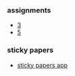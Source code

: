 ### assignments

- [3](https://swivfer49.github.io/Swivfer.github.io/assignment_3/index.html)
- [5](https://swivfer49.github.io/Swivfer.github.io/assignment_5/index.html)

### sticky papers

- [sticky papers app](https://swivfer49.github.io/Swivfer.github.io/sticky_papers/index.html)